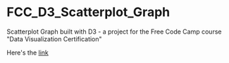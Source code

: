 # FCC_D3_Scatterplot_Graph
Scatterplot Graph built with D3 - a project for the Free Code Camp course "Data Visualization Certification"

Here's the [link](https://davidcastefa.github.io/FCC_D3_Scatterplot_Graph/)
